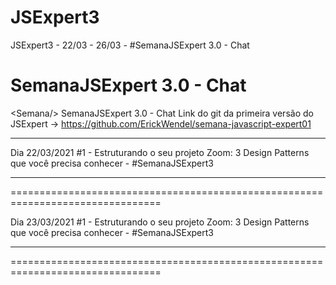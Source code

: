 # JSExpert3
JSExpert3 - 22/03 - 26/03 - #SemanaJSExpert​ 3.0 - Chat

# SemanaJSExpert​ 3.0 - Chat

&lt;Semana/> SemanaJSExpert​ 3.0 - Chat
Link do git da primeira versão do JSExpert -> https://github.com/ErickWendel/semana-javascript-expert01

---

Dia 22/03/2021
#1 - Estruturando o seu projeto Zoom:
3 Design Patterns que você precisa conhecer -
#SemanaJSExpert3

---


================================================================================

Dia 23/03/2021
#1 - Estruturando o seu projeto Zoom:
3 Design Patterns que você precisa conhecer -
#SemanaJSExpert3

---



================================================================================